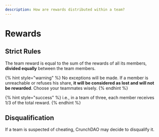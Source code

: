 ```yaml
---
description: How are rewards distributed within a team?
---
```


# Rewards

## Strict Rules

The team reward is equal to the sum of the rewards of all its members, **divided equally** between the team members.

{% hint style="warning" %}
No exceptions will be made. If a member is unreachable or refuses his share, **it will be considered as lost and will not be rewarded**. Choose your teammates wisely.
{% endhint %}

{% hint style="success" %}
i.e., in a team of three, each member receives 1/3 of the total reward.
{% endhint %}

## Disqualification

If a team is suspected of cheating, CrunchDAO may decide to disqualify it.
